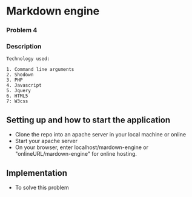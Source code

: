 # Markdown engine

### **Problem 4** 

### Description

    Technology used:
    
    1. Command line arguments
    2. Shodown 
    3. PHP
    4. Javascript
    5. Jquery
    6. HTML5
    7: W3css
    

    
## Setting up and how to start the application

* Clone the repo into an apache server in your local machine or online 
* Start your apache server
* On your browser, enter localhost/mardown-engine or "onlineURL/mardown-engine" for online hosting.

## Implementation

* To solve this problem

